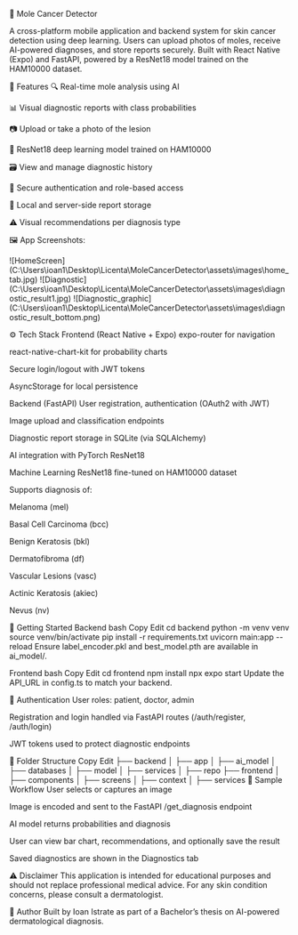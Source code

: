 🧬 Mole Cancer Detector

A cross-platform mobile application and backend system for skin cancer detection using deep learning. Users can upload photos of moles, receive AI-powered diagnoses, and store reports securely. Built with React Native (Expo) and FastAPI, powered by a ResNet18 model trained on the HAM10000 dataset.

📱 Features
🔍 Real-time mole analysis using AI

📊 Visual diagnostic reports with class probabilities

📷 Upload or take a photo of the lesion

🧠 ResNet18 deep learning model trained on HAM10000

🗃️ View and manage diagnostic history

👤 Secure authentication and role-based access

💾 Local and server-side report storage

⚠️ Visual recommendations per diagnosis type

🖼️ App Screenshots:

![HomeScreen] (C:\Users\ioan1\Desktop\Licenta\MoleCancerDetector\assets\images\home_tab.jpg)
![Diagnostic] (C:\Users\ioan1\Desktop\Licenta\MoleCancerDetector\assets\images\diagnostic_result1.jpg)
![Diagnostic_graphic] (C:\Users\ioan1\Desktop\Licenta\MoleCancerDetector\assets\images\diagnostic_result_bottom.png)

⚙️ Tech Stack
Frontend (React Native + Expo)
expo-router for navigation

react-native-chart-kit for probability charts

Secure login/logout with JWT tokens

AsyncStorage for local persistence

Backend (FastAPI)
User registration, authentication (OAuth2 with JWT)

Image upload and classification endpoints

Diagnostic report storage in SQLite (via SQLAlchemy)

AI integration with PyTorch ResNet18

Machine Learning
ResNet18 fine-tuned on HAM10000 dataset

Supports diagnosis of:

Melanoma (mel)

Basal Cell Carcinoma (bcc)

Benign Keratosis (bkl)

Dermatofibroma (df)

Vascular Lesions (vasc)

Actinic Keratosis (akiec)

Nevus (nv)

🚀 Getting Started
Backend
bash
Copy
Edit
cd backend
python -m venv venv
source venv/bin/activate
pip install -r requirements.txt
uvicorn main:app --reload
Ensure label_encoder.pkl and best_model.pth are available in ai_model/.

Frontend
bash
Copy
Edit
cd frontend
npm install
npx expo start
Update the API_URL in config.ts to match your backend.

🔐 Authentication
User roles: patient, doctor, admin

Registration and login handled via FastAPI routes (/auth/register, /auth/login)

JWT tokens used to protect diagnostic endpoints

📂 Folder Structure
Copy
Edit
├── backend
│   ├── app
│   ├── ai_model
│   ├── databases
│   ├── model
│   ├── services
│   ├── repo
├── frontend
│   ├── components
│   ├── screens
│   ├── context
│   ├── services
🧪 Sample Workflow
User selects or captures an image

Image is encoded and sent to the FastAPI /get_diagnosis endpoint

AI model returns probabilities and diagnosis

User can view bar chart, recommendations, and optionally save the result

Saved diagnostics are shown in the Diagnostics tab

⚠️ Disclaimer
This application is intended for educational purposes and should not replace professional medical advice. For any skin condition concerns, please consult a dermatologist.

👤 Author
Built by Ioan Istrate as part of a Bachelor’s thesis on AI-powered dermatological diagnosis.
